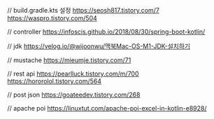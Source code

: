 // build.gradle.kts 설정
https://seosh817.tistory.com/7
https://waspro.tistory.com/504

// controller
https://infoscis.github.io/2018/08/30/spring-boot-kotlin/

// jdk
https://velog.io/@wijoonwu/맥북Mac-OS-M1-JDK-설치하기

// mustache
https://mieumje.tistory.com/71

// rest api
https://pearlluck.tistory.com/m/700
https://hororolol.tistory.com/564

// post json
https://goateedev.tistory.com/268

// apache poi
https://linuxtut.com/apache-poi-excel-in-kotlin-e8928/
